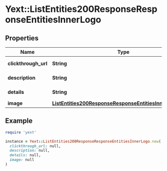 # Yext::ListEntities200ResponseResponseEntitiesInnerLogo

## Properties

| Name | Type | Description | Notes |
| ---- | ---- | ----------- | ----- |
| **clickthrough_url** | **String** | Filtering Type: &#x60;text&#x60; | [optional] |
| **description** | **String** | Filtering Type: &#x60;text&#x60; | [optional] |
| **details** | **String** | Filtering Type: &#x60;text&#x60; | [optional] |
| **image** | [**ListEntities200ResponseResponseEntitiesInnerLogoImage**](ListEntities200ResponseResponseEntitiesInnerLogoImage.md) |  |  |

## Example

```ruby
require 'yext'

instance = Yext::ListEntities200ResponseResponseEntitiesInnerLogo.new(
  clickthrough_url: null,
  description: null,
  details: null,
  image: null
)
```

